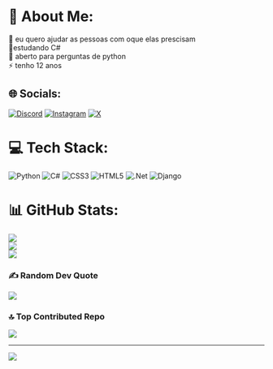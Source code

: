 # 💫 About Me:
🤝 eu quero ajudar as pessoas com oque elas prescisam<br>🌱estudando C#<br>💬 aberto para perguntas de python<br>⚡ tenho 12 anos


## 🌐 Socials:
[![Discord](https://img.shields.io/badge/Discord-%237289DA.svg?logo=discord&logoColor=white)](https://discord.gg/https://discord.gg/GbRyNMDK) [![Instagram](https://img.shields.io/badge/Instagram-%23E4405F.svg?logo=Instagram&logoColor=white)](https://instagram.com/Lutereba__2011) [![X](https://img.shields.io/badge/X-black.svg?logo=X&logoColor=white)](https://x.com/Lutereba2011) 

# 💻 Tech Stack:
![Python](https://img.shields.io/badge/python-3670A0?style=plastic&logo=python&logoColor=ffdd54) ![C#](https://img.shields.io/badge/c%23-%23239120.svg?style=plastic&logo=csharp&logoColor=white) ![CSS3](https://img.shields.io/badge/css3-%231572B6.svg?style=plastic&logo=css3&logoColor=white) ![HTML5](https://img.shields.io/badge/html5-%23E34F26.svg?style=plastic&logo=html5&logoColor=white) ![.Net](https://img.shields.io/badge/.NET-5C2D91?style=plastic&logo=.net&logoColor=white) ![Django](https://img.shields.io/badge/django-%23092E20.svg?style=plastic&logo=django&logoColor=white)
# 📊 GitHub Stats:
![](https://github-readme-stats.vercel.app/api?username=Lutereba&theme=yeblu&hide_border=true&include_all_commits=false&count_private=false)<br/>
![](https://github-readme-streak-stats.herokuapp.com/?user=Lutereba&theme=yeblu&hide_border=true)<br/>
![](https://github-readme-stats.vercel.app/api/top-langs/?username=Lutereba&theme=yeblu&hide_border=true&include_all_commits=false&count_private=false&layout=compact)

### ✍️ Random Dev Quote
![](https://quotes-github-readme.vercel.app/api?type=horizontal&theme=radical)

### 🔝 Top Contributed Repo
![](https://github-contributor-stats.vercel.app/api?username=Lutereba&limit=5&theme=dark&combine_all_yearly_contributions=true)

---
[![](https://visitcount.itsvg.in/api?id=Lutereba&icon=0&color=1)](https://visitcount.itsvg.in)

<!-- Proudly created with GPRM ( https://gprm.itsvg.in ) -->